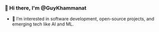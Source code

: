 ### 👋 Hi there, I'm @GuyKhammanat

- 👀 I’m interested in software development, open-source projects, and emerging tech like AI and ML.
